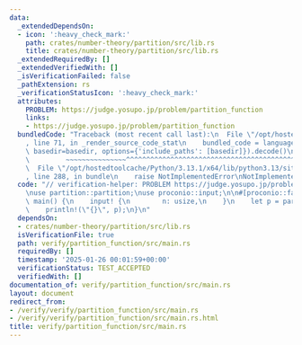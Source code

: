 ```yaml
---
data:
  _extendedDependsOn:
  - icon: ':heavy_check_mark:'
    path: crates/number-theory/partition/src/lib.rs
    title: crates/number-theory/partition/src/lib.rs
  _extendedRequiredBy: []
  _extendedVerifiedWith: []
  _isVerificationFailed: false
  _pathExtension: rs
  _verificationStatusIcon: ':heavy_check_mark:'
  attributes:
    PROBLEM: https://judge.yosupo.jp/problem/partition_function
    links:
    - https://judge.yosupo.jp/problem/partition_function
  bundledCode: "Traceback (most recent call last):\n  File \"/opt/hostedtoolcache/Python/3.13.1/x64/lib/python3.13/site-packages/onlinejudge_verify/documentation/build.py\"\
    , line 71, in _render_source_code_stat\n    bundled_code = language.bundle(stat.path,\
    \ basedir=basedir, options={'include_paths': [basedir]}).decode()\n          \
    \         ~~~~~~~~~~~~~~~^^^^^^^^^^^^^^^^^^^^^^^^^^^^^^^^^^^^^^^^^^^^^^^^^^^^^^^^^^^^^^^^^^\n\
    \  File \"/opt/hostedtoolcache/Python/3.13.1/x64/lib/python3.13/site-packages/onlinejudge_verify/languages/rust.py\"\
    , line 288, in bundle\n    raise NotImplementedError\nNotImplementedError\n"
  code: "// verification-helper: PROBLEM https://judge.yosupo.jp/problem/partition_function\n\
    \nuse partition::partition;\nuse proconio::input;\n\n#[proconio::fastout]\nfn\
    \ main() {\n    input! {\n        n: usize,\n    }\n    let p = partition::<998244353>(n);\n\
    \    println!(\"{}\", p);\n}\n"
  dependsOn:
  - crates/number-theory/partition/src/lib.rs
  isVerificationFile: true
  path: verify/partition_function/src/main.rs
  requiredBy: []
  timestamp: '2025-01-26 00:01:59+00:00'
  verificationStatus: TEST_ACCEPTED
  verifiedWith: []
documentation_of: verify/partition_function/src/main.rs
layout: document
redirect_from:
- /verify/verify/partition_function/src/main.rs
- /verify/verify/partition_function/src/main.rs.html
title: verify/partition_function/src/main.rs
---
```

